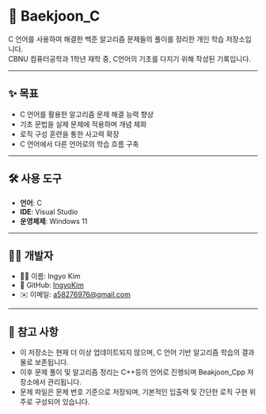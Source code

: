 # 🧠 Baekjoon_C

C 언어를 사용하여 해결한 백준 알고리즘 문제들의 풀이를 정리한 개인 학습 저장소입니다.  
CBNU 컴퓨터공학과 1학년 재학 중, C언어의 기초를 다지기 위해 작성된 기록입니다.

---

## ✨ 목표

- C 언어를 활용한 알고리즘 문제 해결 능력 향상
- 기초 문법을 실제 문제에 적용하며 개념 체화
- 로직 구성 훈련을 통한 사고력 확장
- C 언어에서 다른 언어로의 학습 흐름 구축

---

## 🛠️ 사용 도구

- **언어**: C
- **IDE**: Visual Studio
- **운영체제**: Windows 11

---

## 🙋‍♂️ 개발자

- 👨‍💻 이름: Ingyo Kim
- 📌 GitHub: [IngyoKim](https://github.com/IngyoKim)
- ✉️ 이메일: a58276976@gmail.com

---

## 🔖 참고 사항

- 이 저장소는 현재 더 이상 업데이트되지 않으며, C 언어 기반 알고리즘 학습의 결과물로 보존됩니다.
- 이후 문제 풀이 및 알고리즘 정리는 C++등의 언어로 진행되며 Beakjoon_Cpp 저장소에서 관리됩니다.
- 문제 파일은 문제 번호 기준으로 저장되며, 기본적인 입출력 및 간단한 로직 구현 위주로 구성되어 있습니다.
